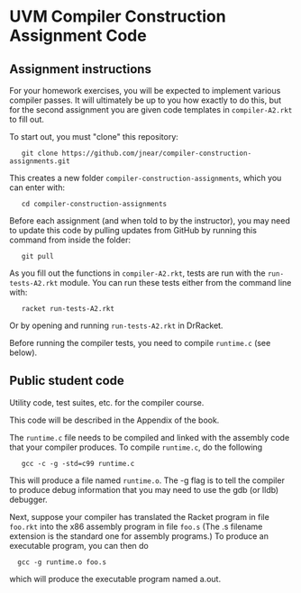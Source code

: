 # UVM Compiler Construction Assignment Code

## Assignment instructions

For your homework exercises, you will be expected to implement various
compiler passes. It will ultimately be up to you how exactly to do
this, but for the second assignment you are given code templates in
`compiler-A2.rkt` to fill out.

To start out, you must "clone" this repository:

```
   git clone https://github.com/jnear/compiler-construction-assignments.git
```

This creates a new folder `compiler-construction-assignments`, which you can enter with:

```
   cd compiler-construction-assignments
```

Before each assignment (and when told to by the instructor), you may need to update
this code by pulling updates from GitHub by running this command from inside the folder:

```
   git pull
```

As you fill out the functions in `compiler-A2.rkt`, tests are run with the
`run-tests-A2.rkt` module. You can run these tests either from the command
line with:

```
   racket run-tests-A2.rkt
```

Or by opening and running `run-tests-A2.rkt` in DrRacket.

Before running the compiler tests, you need to compile
`runtime.c` (see below).

## Public student code

Utility code, test suites, etc. for the compiler course.

This code will be described in the Appendix of the book.

The `runtime.c` file needs to be compiled and linked with the assembly
code that your compiler produces. To compile `runtime.c`, do the
following
```
   gcc -c -g -std=c99 runtime.c
```
This will produce a file named `runtime.o`. The -g flag is to tell the
compiler to produce debug information that you may need to use
the gdb (or lldb) debugger.

Next, suppose your compiler has translated the Racket program in file
`foo.rkt` into the x86 assembly program in file `foo.s` (The .s filename
extension is the standard one for assembly programs.) To produce
an executable program, you can then do
```
  gcc -g runtime.o foo.s
```
which will produce the executable program named a.out.
